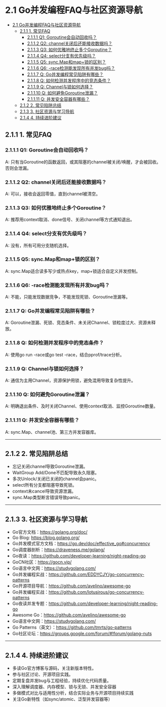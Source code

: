 ﻿# 2.1 Go并发编程FAQ与社区资源导航

<!-- TOC START -->
- [2.1 Go并发编程FAQ与社区资源导航](#21-go并发编程faq与社区资源导航)
  - [2.1.1 1. 常见FAQ](#211-1-常见faq)
    - [2.1.1.1 Q1: Goroutine会自动回收吗？](#2111-q1-goroutine会自动回收吗)
    - [2.1.1.2 Q2: channel关闭后还能接收数据吗？](#2112-q2-channel关闭后还能接收数据吗)
    - [2.1.1.3 Q3: 如何优雅地终止多个Goroutine？](#2113-q3-如何优雅地终止多个goroutine)
    - [2.1.1.4 Q4: select分支有优先级吗？](#2114-q4-select分支有优先级吗)
    - [2.1.1.5 Q5: sync.Map和map+锁的区别？](#2115-q5-syncmap和map锁的区别)
    - [2.1.1.6 Q6: -race检测能发现所有并发bug吗？](#2116-q6--race检测能发现所有并发bug吗)
    - [2.1.1.7 Q: Go并发编程常见陷阱有哪些？](#2117-q-go并发编程常见陷阱有哪些)
    - [2.1.1.8 Q: 如何检测并发程序中的竞态条件？](#2118-q-如何检测并发程序中的竞态条件)
    - [2.1.1.9 Q: Channel与锁如何选择？](#2119-q-channel与锁如何选择)
    - [2.1.1.10 Q: 如何避免Goroutine泄漏？](#21110-q-如何避免goroutine泄漏)
    - [2.1.1.11 Q: 并发安全容器有哪些？](#21111-q-并发安全容器有哪些)
  - [2.1.2 2. 常见陷阱总结](#212-2-常见陷阱总结)
  - [2.1.3 3. 社区资源与学习导航](#213-3-社区资源与学习导航)
  - [2.1.4 4. 持续进阶建议](#214-4-持续进阶建议)
<!-- TOC END -->

## 2.1.1 1. 常见FAQ

### 2.1.1.1 Q1: Goroutine会自动回收吗？

A: 只有当Goroutine的函数返回，或其阻塞的channel被关闭/唤醒，才会被回收。否则会泄漏。

### 2.1.1.2 Q2: channel关闭后还能接收数据吗？

A: 可以，接收会返回零值，直到channel被清空。

### 2.1.1.3 Q3: 如何优雅地终止多个Goroutine？

A: 推荐用context取消、done信号、关闭channel等方式通知退出。

### 2.1.1.4 Q4: select分支有优先级吗？

A: 没有，所有可用分支随机选择。

### 2.1.1.5 Q5: sync.Map和map+锁的区别？

A: sync.Map适合读多写少或热点key，map+锁适合自定义并发控制。

### 2.1.1.6 Q6: -race检测能发现所有并发bug吗？

A: 不能，只能发现数据竞争，不能发现死锁、Goroutine泄漏等。

### 2.1.1.7 Q: Go并发编程常见陷阱有哪些？

A: Goroutine泄漏、死锁、竞态条件、未关闭Channel、锁粒度过大、资源未释放。

### 2.1.1.8 Q: 如何检测并发程序中的竞态条件？

A: 使用go run -race或go test -race，结合pprof/trace分析。

### 2.1.1.9 Q: Channel与锁如何选择？

A: 通信为主用Channel，资源保护用锁，避免混用导致复杂性提升。

### 2.1.1.10 Q: 如何避免Goroutine泄漏？

A: 明确退出条件、及时关闭Channel、使用context取消、监控Goroutine数量。

### 2.1.1.11 Q: 并发安全容器有哪些？

A: sync.Map、channel池、第三方并发容器库。

---

## 2.1.2 2. 常见陷阱总结

- 忘记关闭channel导致Goroutine泄漏。
- WaitGroup Add/Done不匹配导致永久阻塞。
- 多次Unlock/关闭已关闭的channel会panic。
- select所有分支都阻塞导致死锁。
- context未cancel导致资源泄漏。
- sync.Map类型断言错误导致panic。

---

## 2.1.3 3. 社区资源与学习导航

- Go官方文档：<https://golang.org/doc/>
- Go Blog: <https://blog.golang.org/>
- Go并发模式官方文档：<https://go.dev/doc/effective_go#concurrency>
- Go调度器剖析：<https://draveness.me/golang/>
- Go夜读：<https://github.com/developer-learning/night-reading-go>
- GoCN社区：<https://gocn.vip/>
- Go语言中文网：<https://studygolang.com/>
- Go并发编程实战：<https://github.com/EDDYCJY/go-concurrency-patterns>
- Go开源项目导航：<https://github.com/avelino/awesome-go>
- Go并发编程实战：<https://github.com/lotusirous/go-concurrency-patterns>
- Go夜读并发专题：<https://github.com/developer-learning/night-reading-go>
- Awesome Go：<https://github.com/avelino/awesome-go>
- Go语言中文网：<https://studygolang.com/>
- Go Patterns（英文）：<https://github.com/tmrts/go-patterns>
- Go社区论坛：<https://groups.google.com/forum/#!forum/golang-nuts>

---

## 2.1.4 4. 持续进阶建议

- 多读Go官方博客与源码，关注新版本特性。
- 参与社区讨论、开源项目实践。
- 定期复盘并发bug与工程经验，持续优化代码质量。
- 深入理解调度器、内存模型、锁与无锁、并发安全容器
- 多做模式对比与适用性分析，结合实际业务与开源项目持续实践
- 关注Go新特性（如sync/atomic、泛型并发容器等）
